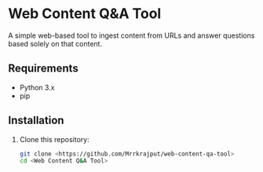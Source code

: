 
# Web Content Q&A Tool

A simple web-based tool to ingest content from URLs and answer questions based solely on that content.

## Requirements
- Python 3.x
- pip 

## Installation
1. Clone this repository:
   ```bash
   git clone <https://github.com/Mrrkrajput/web-content-qa-tool>
   cd <Web Content Q&A Tool>
